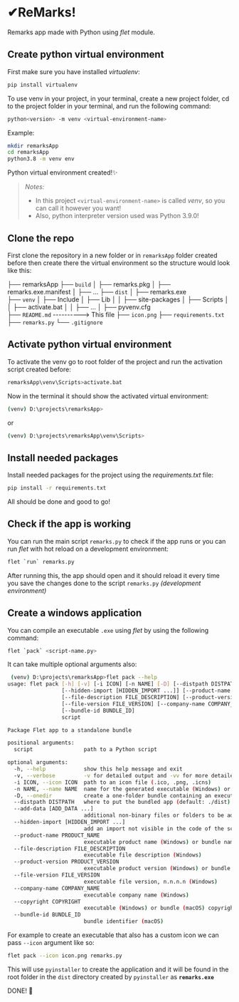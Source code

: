 # ✔ReMarks!

Remarks app made with Python using _flet_ module.

## Create python virtual environment

First make sure you have installed _virtualenv_:

```bash
pip install virtualenv
```

To use venv in your project, in your terminal, create a new project folder, cd to the project folder in your terminal, and run the following command:

```bash
python<version> -m venv <virtual-environment-name>
```

Example:

```bash
mkdir remarksApp
cd remarksApp
python3.8 -m venv env
```

Python virtual environment created!✨

> _Notes:_
>
> - In this project `<virtual-environment-name>` is called _venv_, so you can call it however you want!
> - Also, python interpreter version used was Python 3.9.0!

## Clone the repo

First clone the repository in a new folder or in `remarksApp` folder created before then create there the virtual environment so the structure would look like this:

├── remarksApp
    ├── `build`
    │   ├── remarks.pkg
    │   ├── remarks.exe.manifest
    │   ├── ...
    ├── `dist`
    │   ├── remarks.exe   
    ├── `venv`
    │   ├── Include
    │   ├── Lib
    │   │   ├── site-packages
    │   ├── Scripts
    │   │   ├── activate.bat
    │   │   ├── ...
    │   ├── pyvenv.cfg  
    ├── `README.md` ----------> This file
    ├── `icon.png`
    ├── `requirements.txt`
    ├── `remarks.py` 
    └── `.gitignore`

## Activate python virtual environment

To activate the venv go to root folder of the project and run the activation script created before:

```bash
remarksApp\venv\Scripts>activate.bat
```

Now in the terminal it should show the activated virtual environment:

```bash
(venv) D:\projects\remarksApp>
```

or

```bash
(venv) D:\projects\remarksApp\venv\Scripts>
```

## Install needed packages

Install needed packages for the project using the _requirements.txt_ file:

```bash
pip install -r requirements.txt
```

All should be done and good to go!

## Check if the app is working

You can run the main script `remarks.py` to check if the app runs or you can run _flet_ with hot reload on a development environment:

```bash
flet `run` remarks.py
```

After running this, the app should open and it should reload it every time you save the changes done to the script `remarks.py` _(development environment)_

## Create a windows application

You can compile an executable `.exe` using _flet_ by using the following command:

```bash
flet `pack` <script-name.py>
```

It can take multiple optional arguments also:

```bash
 (venv) D:\projects\remarksApp>flet pack --help
usage: flet pack [-h] [-v] [-i ICON] [-n NAME] [-D] [--distpath DISTPATH] [--add-data [ADD_DATA ...]]
                 [--hidden-import [HIDDEN_IMPORT ...]] [--product-name PRODUCT_NAME]
                 [--file-description FILE_DESCRIPTION] [--product-version PRODUCT_VERSION]
                 [--file-version FILE_VERSION] [--company-name COMPANY_NAME] [--copyright COPYRIGHT]
                 [--bundle-id BUNDLE_ID]
                 script

Package Flet app to a standalone bundle

positional arguments:
  script                path to a Python script

optional arguments:
  -h, --help            show this help message and exit
  -v, --verbose         -v for detailed output and -vv for more detailed
  -i ICON, --icon ICON  path to an icon file (.ico, .png, .icns)
  -n NAME, --name NAME  name for the generated executable (Windows) or app bundle (macOS)
  -D, --onedir          create a one-folder bundle containing an executable (Windows)
  --distpath DISTPATH   where to put the bundled app (default: ./dist)
  --add-data [ADD_DATA ...]
                        additional non-binary files or folders to be added to the executable
  --hidden-import [HIDDEN_IMPORT ...]
                        add an import not visible in the code of the script(s)
  --product-name PRODUCT_NAME
                        executable product name (Windows) or bundle name (macOS)
  --file-description FILE_DESCRIPTION
                        executable file description (Windows)
  --product-version PRODUCT_VERSION
                        executable product version (Windows) or bundle version (macOS)
  --file-version FILE_VERSION
                        executable file version, n.n.n.n (Windows)
  --company-name COMPANY_NAME
                        executable company name (Windows)
  --copyright COPYRIGHT
                        executable (Windows) or bundle (macOS) copyright
  --bundle-id BUNDLE_ID
                        bundle identifier (macOS)
```

For example to create an executable that also has a custom icon we can pass `--icon` argument like so:

```bash
flet pack --icon icon.png remarks.py
```

This will use `pyinstaller` to create the application and it will be found in the root folder in the `dist` directory created by `pyinstaller` as **`remarks.exe`**

DONE! 🎉
